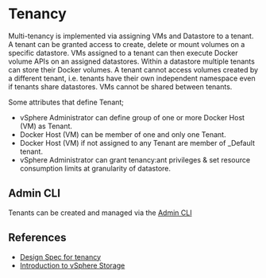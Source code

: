 # Tenancy

Multi-tenancy is implemented via assigning VMs and Datastore to a tenant. A tenant can be granted access to create, delete or mount volumes on a specific datastore. VMs assigned to a tenant can then execute Docker volume APIs on an assigned datastores. Within a datastore multiple tenants can store their Docker volumes. A tenant cannot access volumes created by a different tenant, i.e. tenants have their own independent namespace even if tenants share datastores. VMs cannot be shared between tenants.

Some attributes that define Tenant;

- vSphere Administrator can define group of one or more Docker Host (VM) as
Tenant.
- Docker Host (VM) can be member of one and only one Tenant.
- Docker Host (VM) if not assigned to any Tenant are member of _Default tenant.
- vSphere Administrator can grant tenancy:ant privileges & set resource consumption
limits at granularity of datastore.

## Admin CLI

Tenants can be created and managed via the [Admin CLI](/user-guide/admin-cli/#tenant)

## References

- [Design Spec for tenancy](https://github.com/vmware/docker-volume-vsphere/blob/master/docs/misc/docker-volume-auth-proposal.v1_2.md)
- [Introduction to vSphere Storage](https://pubs.vmware.com/vsphere-60/index.jsp#com.vmware.vsphere.storage.doc/GUID-F602EB17-8D24-400A-9B05-196CEA66464F.html)
